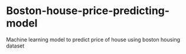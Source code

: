# Boston-house-price-predicting-model
Machine learning model to predict price of house using boston housing dataset
